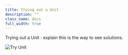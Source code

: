 ```yaml
---
title: Trying out a Unit
description: ""
class_name: docs
full_width: true
---
```


Trying out a Unit : explain this is the way to see solutions.

![Try Unit](/img/docs/trial_try_unit.png)
